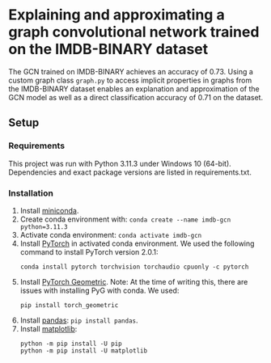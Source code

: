 # Explaining and approximating a graph convolutional network trained on the IMDB-BINARY dataset
The GCN trained on IMDB-BINARY achieves an accuracy of 0.73. Using a custom graph class ```graph.py``` to access implicit properties in graphs from the IMDB-BINARY dataset enables an explanation and approximation of the GCN model as well as a direct classification accuracy of 0.71 on the dataset.

## Setup
### Requirements
This project was run with Python 3.11.3 under Windows 10 (64-bit). Dependencies and exact package versions are listed in requirements.txt.
### Installation
1. Install [miniconda](https://docs.conda.io/en/latest/miniconda.html).
2. Create conda environment with:
   ```conda create --name imdb-gcn python=3.11.3```
3. Activate conda environment: ```conda activate imdb-gcn```
4. Install [PyTorch](https://pytorch.org/) in activated conda environment. We used the following command to install PyTorch version 2.0.1:
   ```
   conda install pytorch torchvision torchaudio cpuonly -c pytorch
   ```
6. Install [PyTorch Geometric](https://pytorch-geometric.readthedocs.io/en/latest/install/installation.html#installation-via-anaconda). Note: At the time of writing this, there are issues with installing PyG with conda. We used:
   ```
   pip install torch_geometric
   ```
7. Install [pandas](https://pandas.pydata.org/docs/getting_started/install.html#installing-from-pypi): ```pip install pandas```.
8. Install [matplotlib](https://matplotlib.org/stable/users/installing/index.html):
   ```
   python -m pip install -U pip
   python -m pip install -U matplotlib
   ```
